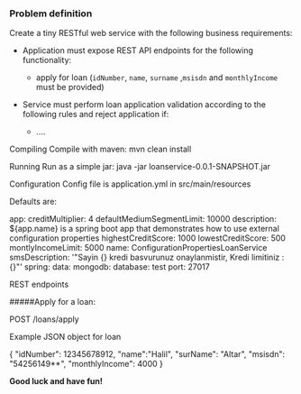 
### Problem definition
Create a tiny RESTful web service with the following business requirements:

- Application must expose REST API endpoints for the following functionality:
  - apply for loan (`idNumber`,  `name`, `surname` ,`msisdn` and `monthlyIncome` must be provided)
 
- Service must perform loan application validation according to the following rules and reject application if:
  - ....

Compiling
Compile with maven: mvn clean install

Running
Run as a simple jar: java -jar loanservice-0.0.1-SNAPSHOT.jar

Configuration
Config file is application.yml in src/main/resources

Defaults are:

app:
    creditMultiplier: 4
    defaultMediumSegmentLimit: 10000
    description: ${app.name} is a spring boot app that demonstrates how to use external
        configuration properties
    highestCreditScore: 1000
    lowestCreditScore: 500
    montlyIncomeLimit: 5000
    name: ConfigurationPropertiesLoanService
    smsDescription: '"Sayin {}  kredi basvurunuz onaylanmistir, Kredi limitiniz :
        {}"'
spring:
    data:
        mongodb:
            database: test
            port: 27017


REST endpoints

#####Apply for a loan:

POST /loans/apply

Example JSON object for loan

{       "idNumber": 12345678912,
        "name":"Halil",
        "surName": "Altar",
        "msisdn": "54256149**",
        "monthlyIncome": 4000
}


**Good luck and have fun!**
